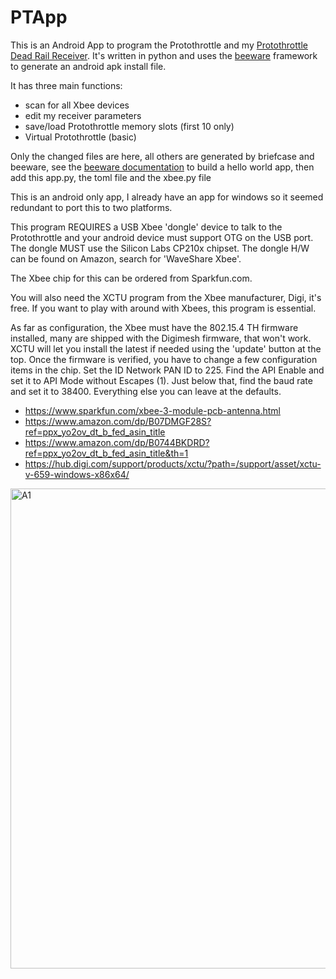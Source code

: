 # PTApp
This is an Android App to program the Protothrottle and my <a href="http://blueridgeengineering.net/protothrottle-receiver/">Protothrottle Dead Rail Receiver</a>. It's written in python and uses the <a href="https://beeware.org/">beeware</a> framework to generate an android apk install file.

It has three main functions:
- scan for all Xbee devices
- edit my receiver parameters
- save/load Protothrottle memory slots (first 10 only)
- Virtual Protothrottle (basic)

Only the changed files are here, all others are generated by briefcase and beeware, see the <a href="https://beeware.org/">beeware documentation</a> to build a hello world app, then add this app.py, the toml file and the xbee.py file

This is an android only app, I already have an app for windows so it seemed redundant to port this to two platforms.

This program REQUIRES a USB Xbee 'dongle' device to talk to the Protothrottle and your android device must support OTG on the USB port. The dongle MUST use the Silicon Labs CP210x chipset. The dongle H/W can be found on Amazon, search for 'WaveShare Xbee'.

The Xbee chip for this can be ordered from Sparkfun.com.

You will also need the XCTU program from the Xbee manufacturer, Digi, it's free. If you want to play with around with Xbees, this program is essential.

As far as configuration, the Xbee must have the 802.15.4 TH firmware installed, many are shipped with the Digimesh firmware, that won't work. XCTU will let you install the latest if needed using the 'update' button at the top. Once the firmware is verified, you have to change a few configuration items in the chip. Set the ID Network PAN ID to 225. Find the API Enable and set it to API Mode without Escapes (1). Just below that, find the baud rate and set it to 38400. Everything else you can leave at the defaults.

- https://www.sparkfun.com/xbee-3-module-pcb-antenna.html
- https://www.amazon.com/dp/B07DMGF28S?ref=ppx_yo2ov_dt_b_fed_asin_title
- https://www.amazon.com/dp/B0744BKDRD?ref=ppx_yo2ov_dt_b_fed_asin_title&th=1
- https://hub.digi.com/support/products/xctu/?path=/support/asset/xctu-v-659-windows-x86x64/
  
<img width="1024" height="768" alt="A1" src="https://github.com/user-attachments/assets/459f6898-82cb-4244-90ca-42e83de9416f" />
